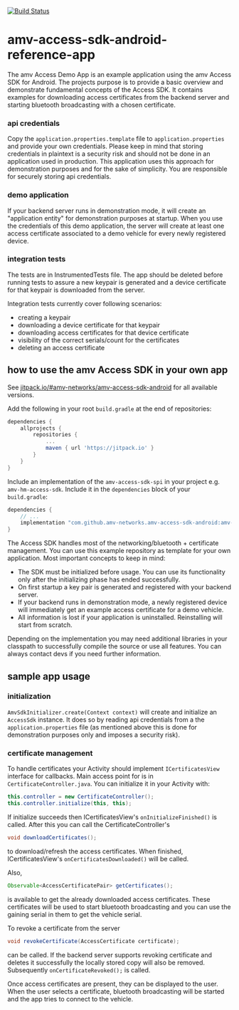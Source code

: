 [![Build Status](https://travis-ci.org/amv-networks/amv-access-sdk-android-reference-app.svg?branch=master)](https://travis-ci.org/amv-networks/amv-access-sdk-android-reference-app)

amv-access-sdk-android-reference-app
======================

The amv Access Demo App is an example application using the amv Access SDK for Android.
The projects purpose is to provide a basic overview and demonstrate fundamental concepts of
the Access SDK. It contains examples for downloading access certificates from the backend server
and starting bluetooth broadcasting with a chosen certificate.

### api credentials
Copy the `application.properties.template` file to `application.properties` and provide your own
credentials. Please keep in mind that storing credentials in plaintext is a security risk and
should not be done in an application used in production. This application uses this approach for
demonstration purposes and for the sake of simplicity. You are responsible for securely storing api
credentials.

### demo application
If your backend server runs in demonstration mode, it will create an "application entity" for
demonstration purposes at startup. When you use the credentials of this demo application, the
server will create at least one access certificate associated to a demo vehicle for every newly
registered device.

### integration tests
The tests are in InstrumentedTests file. The app should be deleted before running tests to assure
a new keypair is generated and a device certificate for that keypair is downloaded from the server.

Integration tests currently cover following scenarios:
* creating a keypair
* downloading a device certificate for that keypair
* downloading access certificates for that device certificate
* visibility of the correct serials/count for the certificates
* deleting an access certificate

## how to use the amv Access SDK in your own app
See [jitpack.io/#amv-networks/amv-access-sdk-android](https://jitpack.io/#amv-networks/amv-access-sdk-android)
for all available versions.

Add the following in your root `build.gradle` at the end of repositories:
```groovy
dependencies {
  	allprojects {
  		repositories {
  			...
  			maven { url 'https://jitpack.io' }
  		}
  	}
}
```

Include an implementation of the `amv-access-sdk-spi` in your project e.g. `amv-hm-access-sdk`.
Include it in the `dependencies` block of your `build.gradle`:
```groovy
dependencies {
    // ...
    implementation "com.github.amv-networks.amv-access-sdk-android:amv-hm-access-sdk:${accessSdkImplVersion}"
}
```

The Access SDK handles most of the networking/bluetooth + certificate management.
You can use this example repository as template for your own application.
Most important concepts to keep in mind:
- The SDK must be initialized before usage. You can use its functionality only after
the initializing phase has ended successfully.
- On first startup a key pair is generated and registered with your backend server.
- If your backend runs in demonstration mode, a newly registered device will immediately get
an example access certificate for a demo vehicle.
- All information is lost if your application is uninstalled. Reinstalling will start from scratch.

Depending on the implementation you may need additional libraries in your classpath to
successfully compile the source or use all features. You can always contact devs if you need
further information.

## sample app usage
### initialization
`AmvSdkInitializer.create(Context context)` will create and initialize an `AccessSdk` instance.
It does so by reading api credentials from a the `application.properties` file (as mentioned above
this is done for demonstration purposes only and imposes a security risk).

### certificate management
To handle certificates your Activity should implement `ICertificatesView` interface for callbacks.
Main access point for is in `CertificateController.java`. You can initialize it in your
Activity with:
```java
this.controller = new CertificateController();
this.controller.initialize(this, this);
```

If initialize succeeds then ICertificatesView's `onInitializeFinished()` is called.
After this you can call the CertificateController's
```java
void downloadCertificates();
```
to download/refresh the access certificates. When finished, ICertificatesView's
`onCertificatesDownloaded()` will be called.

Also,
```java
Observable<AccessCertificatePair> getCertificates();
```
is available to get the already downloaded access certificates. These certificates will be used
to start bluetooth broadcasting and you can use the gaining serial in them to get the vehicle serial.

To revoke a certificate from the server
```java
void revokeCertificate(AccessCertificate certificate);
```
can be called. If the backend server supports revoking certificate and deletes it successfully the
locally stored copy will also be removed. Subsequently `onCertificateRevoked();` is called.

Once access certificates are present, they can be displayed to the user. When the user selects a
certificate, bluetooth broadcasting will be started and the app tries to connect to the vehicle.